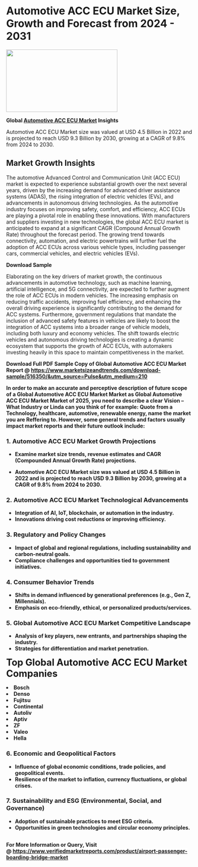 <H1>Automotive ACC ECU Market Size, Growth and Forecast from 2024 - 2031</H1><img class="aligncenter size-medium wp-image-584254" src="https://thirdeyenews.in/wp-content/uploads/2024/09/Global-Market-Research-300x168.jpeg" alt="" width="300" height="168" /><p><strong>Global&nbsp;<a href="https://www.marketsizeandtrends.com/download-sample/516350/&amp;utm_source=Pulse&amp;utm_medium=210">Automotive ACC ECU Market</a> Insights</strong></p><p>Automotive ACC ECU Market size was valued at USD 4.5 Billion in 2022 and is projected to reach USD 9.3 Billion by 2030, growing at a CAGR of 9.8% from 2024 to 2030.</p><p><h2>Market Growth Insights</h2> <p>The automotive Advanced Control and Communication Unit (ACC ECU) market is expected to experience substantial growth over the next several years, driven by the increasing demand for advanced driver assistance systems (ADAS), the rising integration of electric vehicles (EVs), and advancements in autonomous driving technologies. As the automotive industry focuses on improving safety, comfort, and efficiency, ACC ECUs are playing a pivotal role in enabling these innovations. With manufacturers and suppliers investing in new technologies, the global ACC ECU market is anticipated to expand at a significant CAGR (Compound Annual Growth Rate) throughout the forecast period. The growing trend towards connectivity, automation, and electric powertrains will further fuel the adoption of ACC ECUs across various vehicle types, including passenger cars, commercial vehicles, and electric vehicles (EVs).</p> <p><strong>Download Sample</strong></p> <p>Elaborating on the key drivers of market growth, the continuous advancements in automotive technology, such as machine learning, artificial intelligence, and 5G connectivity, are expected to further augment the role of ACC ECUs in modern vehicles. The increasing emphasis on reducing traffic accidents, improving fuel efficiency, and enhancing the overall driving experience is significantly contributing to the demand for ACC systems. Furthermore, government regulations that mandate the inclusion of advanced safety features in vehicles are likely to boost the integration of ACC systems into a broader range of vehicle models, including both luxury and economy vehicles. The shift towards electric vehicles and autonomous driving technologies is creating a dynamic ecosystem that supports the growth of ACC ECUs, with automakers investing heavily in this space to maintain competitiveness in the market.</p> <p><strong></p><p><span class=""><strong>Download Full PDF Sample Copy of Global Automotive ACC ECU Market Report</strong> @ <a href="https://www.marketsizeandtrends.com/download-sample/516350/&amp;utm_source=Pulse&amp;utm_medium=210" target="_blank">https://www.marketsizeandtrends.com/download-sample/516350/&amp;utm_source=Pulse&amp;utm_medium=210</a></span></p><p>In order to make an accurate and perceptive description of future scope of a Global&nbsp;Automotive ACC ECU Market Market as Global&nbsp;Automotive ACC ECU Market Market of 2025, you need to describe a clear Vision &ndash; What Industry or Linda can you think of for example: Quote from a Technology, healthcare, automotive, renewable energy, name the market you are Reffering to. However, some general trends and factors usually impact market reports and their future outlook include:</p><h3>1.&nbsp;<strong>Automotive ACC ECU Market Growth Projections</strong></h3><ul><li>Examine market size trends, revenue estimates and CAGR (Compounded Annual Growth Rate) projections.</li><li><p>Automotive ACC ECU Market size was valued at USD 4.5 Billion in 2022 and is projected to reach USD 9.3 Billion by 2030, growing at a CAGR of 9.8% from 2024 to 2030.</p></li></ul><h3>2.&nbsp;<strong>Automotive ACC ECU Market Technological Advancements</strong></h3><ul><li>Integration of AI, IoT, blockchain, or automation in the industry.</li><li>Innovations driving cost reductions or improving efficiency.</li></ul><h3>3.&nbsp;<strong>Regulatory and Policy Changes</strong></h3><ul><li>Impact of global and regional regulations, including sustainability and carbon-neutral goals.</li><li>Compliance challenges and opportunities tied to government initiatives.</li></ul><h3>4.&nbsp;<strong>Consumer Behavior Trends</strong></h3><ul><li>Shifts in demand influenced by generational preferences (e.g., Gen Z, Millennials).</li><li>Emphasis on eco-friendly, ethical, or personalized products/services.</li></ul><h3>5.&nbsp;<strong>Global Automotive ACC ECU Market Competitive Landscape</strong></h3><ul><li>Analysis of key players, new entrants, and partnerships shaping the industry.</li><li>Strategies for differentiation and market penetration.</li></ul><p data-pm-slice="1 1 []"><span style="color: inherit; font-family: inherit; font-size: 25px;">Top Global Automotive ACC ECU Market Companies</span></p><div class="" data-test-id=""><p><li>Bosch</li><li> Denso</li><li> Fujitsu</li><li> Continental</li><li> Autoliv</li><li> Aptiv</li><li> ZF</li><li> Valeo</li><li> Hella</li></p></div><h3>6.&nbsp;<strong>Economic and Geopolitical Factors</strong></h3><ul><li>Influence of global economic conditions, trade policies, and geopolitical events.</li><li>Resilience of the market to inflation, currency fluctuations, or global crises.</li></ul><h3>7.&nbsp;<strong>Sustainability and ESG (Environmental, Social, and Governance)</strong></h3><ul><li>Adoption of sustainable practices to meet ESG criteria.</li><li>Opportunities in green technologies and circular economy principles.</li></ul><h2><strong style="font-size: 14px;">For More Information or Query, Visit @&nbsp;</strong><a style="background-color: #ffffff; font-size: 14px;" href="https://www.marketsizeandtrends.com/report/automotive-acc-ecu-market/" target="_blank">https://www.verifiedmarketreports.com/product/airport-passenger-boarding-bridge-market</a></h2>
